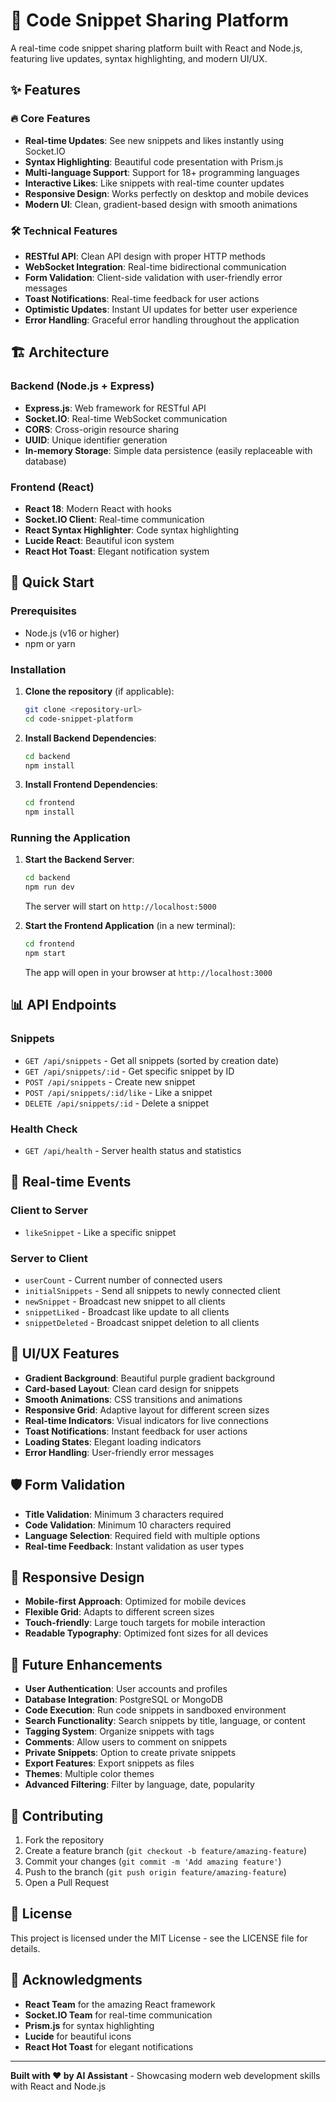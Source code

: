 # 🚀 Code Snippet Sharing Platform

A real-time code snippet sharing platform built with React and Node.js, featuring live updates, syntax highlighting, and modern UI/UX.

## ✨ Features

### 🔥 Core Features
- **Real-time Updates**: See new snippets and likes instantly using Socket.IO
- **Syntax Highlighting**: Beautiful code presentation with Prism.js
- **Multi-language Support**: Support for 18+ programming languages
- **Interactive Likes**: Like snippets with real-time counter updates
- **Responsive Design**: Works perfectly on desktop and mobile devices
- **Modern UI**: Clean, gradient-based design with smooth animations

### 🛠 Technical Features
- **RESTful API**: Clean API design with proper HTTP methods
- **WebSocket Integration**: Real-time bidirectional communication
- **Form Validation**: Client-side validation with user-friendly error messages
- **Toast Notifications**: Real-time feedback for user actions
- **Optimistic Updates**: Instant UI updates for better user experience
- **Error Handling**: Graceful error handling throughout the application

## 🏗 Architecture

### Backend (Node.js + Express)
- **Express.js**: Web framework for RESTful API
- **Socket.IO**: Real-time WebSocket communication
- **CORS**: Cross-origin resource sharing
- **UUID**: Unique identifier generation
- **In-memory Storage**: Simple data persistence (easily replaceable with database)

### Frontend (React)
- **React 18**: Modern React with hooks
- **Socket.IO Client**: Real-time communication
- **React Syntax Highlighter**: Code syntax highlighting
- **Lucide React**: Beautiful icon system
- **React Hot Toast**: Elegant notification system

## 🚀 Quick Start

### Prerequisites
- Node.js (v16 or higher)
- npm or yarn

### Installation

1. **Clone the repository** (if applicable):
   ```bash
   git clone <repository-url>
   cd code-snippet-platform
   ```

2. **Install Backend Dependencies**:
   ```bash
   cd backend
   npm install
   ```

3. **Install Frontend Dependencies**:
   ```bash
   cd frontend
   npm install
   ```

### Running the Application

1. **Start the Backend Server**:
   ```bash
   cd backend
   npm run dev
   ```
   The server will start on `http://localhost:5000`

2. **Start the Frontend Application** (in a new terminal):
   ```bash
   cd frontend
   npm start
   ```
   The app will open in your browser at `http://localhost:3000`

## 📊 API Endpoints

### Snippets
- `GET /api/snippets` - Get all snippets (sorted by creation date)
- `GET /api/snippets/:id` - Get specific snippet by ID
- `POST /api/snippets` - Create new snippet
- `POST /api/snippets/:id/like` - Like a snippet
- `DELETE /api/snippets/:id` - Delete a snippet

### Health Check
- `GET /api/health` - Server health status and statistics

## 🔌 Real-time Events

### Client to Server
- `likeSnippet` - Like a specific snippet

### Server to Client
- `userCount` - Current number of connected users
- `initialSnippets` - Send all snippets to newly connected client
- `newSnippet` - Broadcast new snippet to all clients
- `snippetLiked` - Broadcast like update to all clients
- `snippetDeleted` - Broadcast snippet deletion to all clients

## 🎨 UI/UX Features

- **Gradient Background**: Beautiful purple gradient background
- **Card-based Layout**: Clean card design for snippets
- **Smooth Animations**: CSS transitions and animations
- **Responsive Grid**: Adaptive layout for different screen sizes
- **Real-time Indicators**: Visual indicators for live connections
- **Toast Notifications**: Instant feedback for user actions
- **Loading States**: Elegant loading indicators
- **Error Handling**: User-friendly error messages

## 🛡 Form Validation

- **Title Validation**: Minimum 3 characters required
- **Code Validation**: Minimum 10 characters required
- **Language Selection**: Required field with multiple options
- **Real-time Feedback**: Instant validation as user types

## 📱 Responsive Design

- **Mobile-first Approach**: Optimized for mobile devices
- **Flexible Grid**: Adapts to different screen sizes
- **Touch-friendly**: Large touch targets for mobile interaction
- **Readable Typography**: Optimized font sizes for all devices

## 🔮 Future Enhancements

- **User Authentication**: User accounts and profiles
- **Database Integration**: PostgreSQL or MongoDB
- **Code Execution**: Run code snippets in sandboxed environment
- **Search Functionality**: Search snippets by title, language, or content
- **Tagging System**: Organize snippets with tags
- **Comments**: Allow users to comment on snippets
- **Private Snippets**: Option to create private snippets
- **Export Features**: Export snippets as files
- **Themes**: Multiple color themes
- **Advanced Filtering**: Filter by language, date, popularity

## 🤝 Contributing

1. Fork the repository
2. Create a feature branch (`git checkout -b feature/amazing-feature`)
3. Commit your changes (`git commit -m 'Add amazing feature'`)
4. Push to the branch (`git push origin feature/amazing-feature`)
5. Open a Pull Request

## 📄 License

This project is licensed under the MIT License - see the LICENSE file for details.

## 🙏 Acknowledgments

- **React Team** for the amazing React framework
- **Socket.IO Team** for real-time communication
- **Prism.js** for syntax highlighting
- **Lucide** for beautiful icons
- **React Hot Toast** for elegant notifications

---

**Built with ❤️ by AI Assistant** - Showcasing modern web development skills with React and Node.js